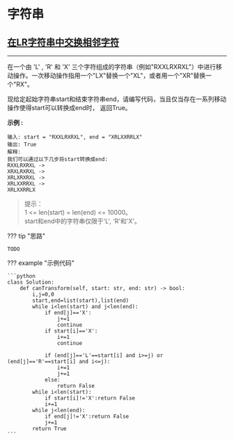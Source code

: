 # 字符串

## [在LR字符串中交换相邻字符](https://leetcode.cn/problems/swap-adjacent-in-lr-string/)
---

在一个由 'L' , 'R' 和 'X' 三个字符组成的字符串（例如"RXXLRXRXL"）中进行移动操作。一次移动操作指用一个"LX"替换一个"XL"，或者用一个"XR"替换一个"RX"。

现给定起始字符串start和结束字符串end，请编写代码，当且仅当存在一系列移动操作使得start可以转换成end时， 返回True。
 

**示例 :**

    输入: start = "RXXLRXRXL", end = "XRLXXRRLX"
    输出: True
    解释:
    我们可以通过以下几步将start转换成end:
    RXXLRXRXL ->
    XRXLRXRXL ->
    XRLXRXRXL ->
    XRLXXRRXL ->
    XRLXXRRLX
 
>提示：  
>1 <= len(start) = len(end) <= 10000。  
>start和end中的字符串仅限于'L', 'R'和'X'。  

??? tip "思路"

    TODO

??? example "示例代码"

    ```python
    class Solution:
        def canTransform(self, start: str, end: str) -> bool:
            i,j=0,0
            start,end=list(start),list(end)
            while i<len(start) and j<len(end):
                if end[j]=='X':
                    j+=1
                    continue
                if start[i]=='X':
                    i+=1
                    continue
            
                if (end[j]=='L'==start[i] and i>=j) or (end[j]=='R'==start[i] and i<=j):
                    i+=1
                    j+=1
                else:
                    return False
            while i<len(start):
                if start[i]!='X':return False
                i+=1
            while j<len(end):
                if end[j]!='X':return False
                j+=1
            return True
    ```
